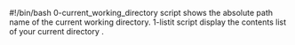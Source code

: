 #!/bin/bash
0-current_working_directory script shows the absolute path name of the current working directory.
1-listit script display the contents list of your current directory .

